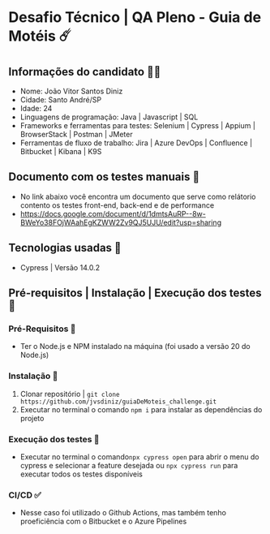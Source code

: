 # Desafio Técnico | QA Pleno - Guia de Motéis ☄️

## Informações do candidato 🧑‍💼
- Nome: João Vitor Santos Diniz
- Cidade: Santo André/SP
- Idade: 24
- Linguagens de programação: Java | Javascript | SQL 
- Frameworks e ferramentas para testes: Selenium | Cypress | Appium | BrowserStack | Postman | JMeter
- Ferramentas de fluxo de trabalho: Jira | Azure DevOps | Confluence | Bitbucket | Kibana | K9S

## Documento com os testes manuais 📄

- No link abaixo você encontra um documento que serve como relátorio contento os testes front-end, back-end e de performance
- https://docs.google.com/document/d/1dmtsAuRP--8w-BWeYo38FOjWAahEgKZWW2Zv9QJ5UJU/edit?usp=sharing


## Tecnologias usadas 🔧
- Cypress | Versão 14.0.2

## Pré-requisitos | Instalação | Execução dos testes 📝

### Pré-Requisitos 📝
- Ter o Node.js e NPM instalado na máquina (foi usado a versão 20 do Node.js)

### Instalação 📝
1. Clonar repositório | `git clone https://github.com/jvsdiniz/guiaDeMoteis_challenge.git`
2. Executar no terminal o comando `npm i` para instalar as dependências do projeto

### Execução dos testes 📝
- Executar no terminal o comando`npx cypress open` para abrir o menu do cypress e selecionar a feature desejada ou `npx cypress run` para executar todos os testes disponíveis

### CI/CD ✅
- Nesse caso foi utilizado o Github Actions, mas também tenho proeficiência com o Bitbucket e o Azure Pipelines